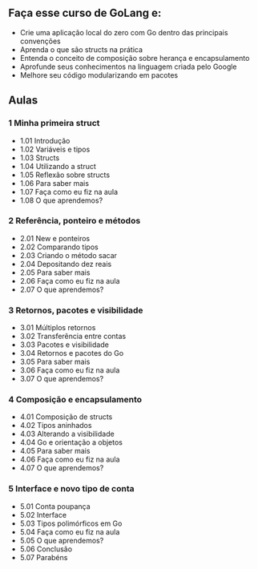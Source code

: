 ## Faça esse curso de GoLang e:

- Crie uma aplicação local do zero com Go dentro das principais convenções
- Aprenda o que são structs na prática
- Entenda o conceito de composição sobre herança e encapsulamento
- Aprofunde seus conhecimentos na linguagem criada pelo Google
- Melhore seu código modularizando em pacotes

## Aulas

### 1 Minha primeira struct
- 1.01 Introdução
- 1.02 Variáveis e tipos
- 1.03 Structs
- 1.04 Utilizando a struct
- 1.05 Reflexão sobre structs
- 1.06 Para saber mais
- 1.07 Faça como eu fiz na aula
- 1.08 O que aprendemos?

### 2 Referência, ponteiro e métodos
- 2.01 New e ponteiros
- 2.02 Comparando tipos
- 2.03 Criando o método sacar
- 2.04 Depositando dez reais
- 2.05 Para saber mais
- 2.06 Faça como eu fiz na aula
- 2.07 O que aprendemos?
### 3 Retornos, pacotes e visibilidade
- 3.01 Múltiplos retornos
- 3.02 Transferência entre contas
- 3.03 Pacotes e visibilidade
- 3.04 Retornos e pacotes do Go
- 3.05 Para saber mais
- 3.06 Faça como eu fiz na aula
- 3.07 O que aprendemos?

### 4 Composição e encapsulamento
- 4.01 Composição de structs
- 4.02 Tipos aninhados
- 4.03 Alterando a visibilidade
- 4.04 Go e orientação a objetos
- 4.05 Para saber mais
- 4.06 Faça como eu fiz na aula
- 4.07 O que aprendemos?
### 5 Interface e novo tipo de conta
- 5.01 Conta poupança
- 5.02 Interface
- 5.03 Tipos polimórficos em Go
- 5.04 Faça como eu fiz na aula
- 5.05 O que aprendemos?
- 5.06 Conclusão
- 5.07 Parabéns